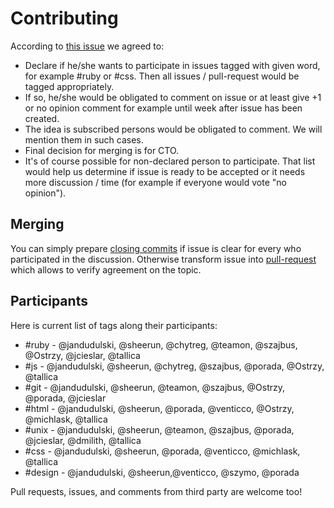 # Contributing

According to [this issue](https://github.com/monterail/rules/issues/25) we agreed to:

* Declare if he/she wants to participate in issues tagged with given word, for example #ruby or #css. Then all issues / pull-request would be tagged appropriately.
* If so, he/she would be obligated to comment on issue or at least give +1 or no opinion comment for example until week after issue has been created.
* The idea is subscribed persons would be obligated to comment. We will mention them in such cases.
* Final decision for merging is for CTO.
* It's of course possible for non-declared person to participate. That list would help us determine if issue is ready to be accepted or it needs more discussion / time (for example if everyone would vote "no opinion").

## Merging

You can simply prepare [closing commits](https://help.github.com/articles/closing-issues-via-commit-messages) if issue is clear for every who participated in the discussion. Otherwise transform issue into [pull-request](https://github.com/github/hub#git-pull-request) which allows to verify agreement on the topic.

## Participants

Here is current list of tags along their participants:

* #ruby - @jandudulski, @sheerun, @chytreg, @teamon, @szajbus, @Ostrzy, @jcieslar, @tallica
* #js - @jandudulski, @sheerun, @chytreg, @szajbus, @porada, @Ostrzy, @tallica
* #git - @jandudulski, @sheerun, @teamon, @szajbus, @Ostrzy, @porada, @jcieslar
* #html - @jandudulski, @sheerun, @porada, @venticco, @Ostrzy, @michlask, @tallica
* #unix - @jandudulski, @sheerun, @teamon, @szajbus, @porada, @jcieslar, @dmilith, @tallica
* #css - @jandudulski, @sheerun, @porada, @venticco, @michlask, @tallica
* #design -  @jandudulski, @sheerun,@venticco, @szymo, @porada

Pull requests, issues, and comments from third party are welcome too!
